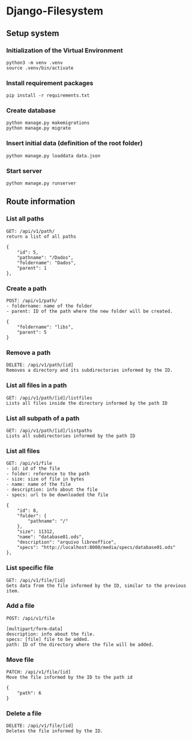 # Django-Filesystem

## Setup system
### Initialization of the Virtual Environment
    python3 -m venv .venv
    source .venv/bin/activate

### Install requirement packages
    pip install -r requirements.txt

### Create database
    python manage.py makemigrations
    python manage.py migrate

### Insert initial data (definition of the root folder)
    python manage.py loaddata data.json

### Start server
    python manage.py runserver

## Route information
### List all paths
    GET: /api/v1/path/
    return a list of all paths
    
    {
		"id": 5,
		"pathname": "/Dados",
		"foldername": "Dados",
		"parent": 1
	},

### Create a path
    POST: /api/v1/path/
    - foldername: name of the folder
    - parent: ID of the path where the new folder will be created.
    
    {
        "foldername": "libs",
        "parent": 5
    }

### Remove a path
    DELETE: /api/v1/path/[id]
    Removes a directory and its subdirectories informed by the ID.

### List all files in a path
    GET: /api/v1/path/[id]/listfiles
    Lists all files inside the directory informed by the path ID

### List all subpath of a path
    GET: /api/v1/path/[id]/listpaths
    Lists all subdirectories informed by the path ID

### List all files
    GET: /api/v1/file
    - id: id of the file
    - folder: reference to the path
    - size: size of file in bytes
    - name: name of the file
    - description: info about the file
    - specs: url to be downloaded the file

    {
		"id": 8,
		"folder": {
			"pathname": "/"
		},
		"size": 11312,
		"name": "database01.ods",
		"description": "arquivo libreoffice",
		"specs": "http://localhost:8000/media/specs/database01.ods"
	},

### List specific file
    GET: /api/v1/file/[id]
    Gets data from the file informed by the ID, similar to the previous item.

### Add a file
    POST: /api/v1/file

    [multipart/form-data]
    description: info about the file.
    specs: [file] file to be added.
    path: ID of the directory where the file will be added.

### Move file
    PATCH: /api/v1/file/[id]
    Move the file informed by the ID to the path id

    {
	    "path": 6
    }

### Delete a file
    DELETE: /api/v1/file/[id]
    Deletes the file informed by the ID.
